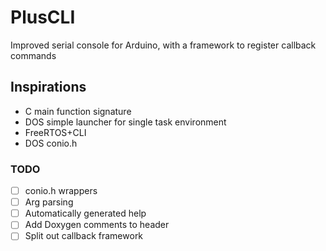 # PlusCLI
Improved serial console for Arduino, with a framework to register callback commands

## Inspirations
- C main function signature
- DOS simple launcher for single task environment
- FreeRTOS+CLI
- DOS conio.h




### TODO
- [ ] conio.h wrappers
- [ ] Arg parsing
- [ ] Automatically generated help
- [ ] Add Doxygen comments to header
- [ ] Split out callback framework
